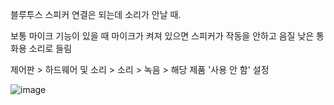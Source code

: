 블루투스 스피커 연결은 되는데 소리가 안날 때.

보통 마이크 기능이 있을 때 마이크가 켜져 있으면 스피커가 작동을 안하고 음질 낮은 통화용 소리로 들림

제어판 > 하드웨어 및 소리 > 소리 > 녹음 > 해당 제품 '사용 안 함' 설정

![image](https://user-images.githubusercontent.com/49031232/125267593-edfb9780-e341-11eb-825e-dd2e911a2368.png)
